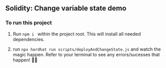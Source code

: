 ## Solidity: Change variable state demo
### To run this project
1. Run ```npm i ``` within the project root. This will install all needed dependencies.

2. run ```npx hardhat run scripts/deployAndChangeState.js``` and watch the magic happen. Refer to your terminal to see any errors/sucesses that happen! 👀👀
